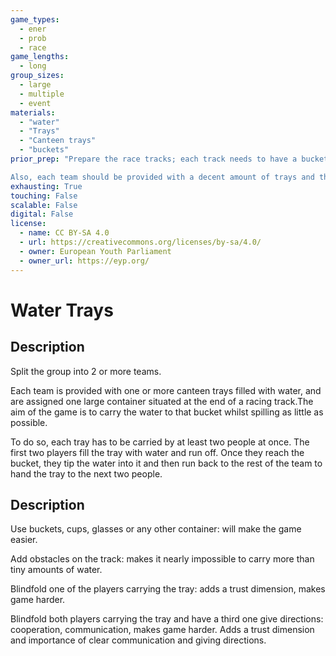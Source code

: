 ```yaml
---
game_types:
  - ener
  - prob
  - race
game_lengths:
  - long
group_sizes:
  - large
  - multiple
  - event
materials:
  - "water"
  - "Trays"
  - "Canteen trays"
  - "buckets"
prior_prep: "Prepare the race tracks; each track needs to have a bucket or similar at the end of it.

Also, each team should be provided with a decent amount of trays and there should be a possibility to easily refill the trays with water."
exhausting: True
touching: False
scalable: False
digital: False
license:
  - name: CC BY-SA 4.0
  - url: https://creativecommons.org/licenses/by-sa/4.0/
  - owner: European Youth Parliament
  - owner_url: https://eyp.org/
---
```

# Water Trays

## Description
Split the group into 2 or more teams.

Each team is provided with one or more canteen trays filled with water, and are assigned one large container situated at the end of a racing track.The aim of the game is to carry the water to that bucket whilst spilling as little as possible.

To do so, each tray has to be carried by at least two people at once. The first two players fill the tray with water and run off. Once they reach the bucket, they tip the water into it and then run back to the rest of the team to hand the tray to the next two people.

## Description
Use buckets, cups, glasses or any other container: will make the game easier.

Add obstacles on the track: makes it nearly impossible to carry more than tiny amounts of water.

Blindfold one of the players carrying the tray: adds a trust dimension, makes game harder.

Blindfold both players carrying the tray and have a third one give directions: cooperation, communication, makes game harder. Adds a trust dimension and importance of clear communication and giving directions.
